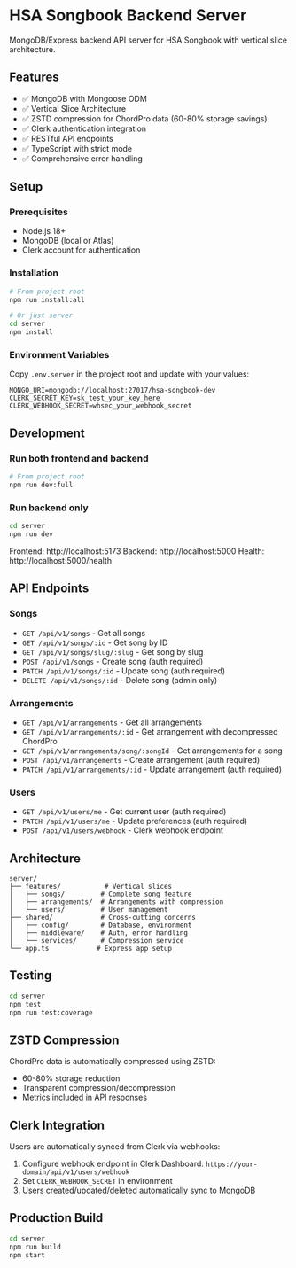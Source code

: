 # HSA Songbook Backend Server

MongoDB/Express backend API server for HSA Songbook with vertical slice architecture.

## Features

- ✅ MongoDB with Mongoose ODM
- ✅ Vertical Slice Architecture
- ✅ ZSTD compression for ChordPro data (60-80% storage savings)
- ✅ Clerk authentication integration
- ✅ RESTful API endpoints
- ✅ TypeScript with strict mode
- ✅ Comprehensive error handling

## Setup

### Prerequisites

- Node.js 18+
- MongoDB (local or Atlas)
- Clerk account for authentication

### Installation

```bash
# From project root
npm run install:all

# Or just server
cd server
npm install
```

### Environment Variables

Copy `.env.server` in the project root and update with your values:

```env
MONGO_URI=mongodb://localhost:27017/hsa-songbook-dev
CLERK_SECRET_KEY=sk_test_your_key_here
CLERK_WEBHOOK_SECRET=whsec_your_webhook_secret
```

## Development

### Run both frontend and backend

```bash
# From project root
npm run dev:full
```

### Run backend only

```bash
cd server
npm run dev
```

Frontend: http://localhost:5173
Backend: http://localhost:5000
Health: http://localhost:5000/health

## API Endpoints

### Songs
- `GET /api/v1/songs` - Get all songs
- `GET /api/v1/songs/:id` - Get song by ID
- `GET /api/v1/songs/slug/:slug` - Get song by slug
- `POST /api/v1/songs` - Create song (auth required)
- `PATCH /api/v1/songs/:id` - Update song (auth required)
- `DELETE /api/v1/songs/:id` - Delete song (admin only)

### Arrangements
- `GET /api/v1/arrangements` - Get all arrangements
- `GET /api/v1/arrangements/:id` - Get arrangement with decompressed ChordPro
- `GET /api/v1/arrangements/song/:songId` - Get arrangements for a song
- `POST /api/v1/arrangements` - Create arrangement (auth required)
- `PATCH /api/v1/arrangements/:id` - Update arrangement (auth required)

### Users
- `GET /api/v1/users/me` - Get current user (auth required)
- `PATCH /api/v1/users/me` - Update preferences (auth required)
- `POST /api/v1/users/webhook` - Clerk webhook endpoint

## Architecture

```
server/
├── features/           # Vertical slices
│   ├── songs/         # Complete song feature
│   ├── arrangements/  # Arrangements with compression
│   └── users/         # User management
├── shared/            # Cross-cutting concerns
│   ├── config/        # Database, environment
│   ├── middleware/    # Auth, error handling
│   └── services/      # Compression service
└── app.ts            # Express app setup
```

## Testing

```bash
cd server
npm test
npm run test:coverage
```

## ZSTD Compression

ChordPro data is automatically compressed using ZSTD:
- 60-80% storage reduction
- Transparent compression/decompression
- Metrics included in API responses

## Clerk Integration

Users are automatically synced from Clerk via webhooks:
1. Configure webhook endpoint in Clerk Dashboard: `https://your-domain/api/v1/users/webhook`
2. Set `CLERK_WEBHOOK_SECRET` in environment
3. Users created/updated/deleted automatically sync to MongoDB

## Production Build

```bash
cd server
npm run build
npm start
```